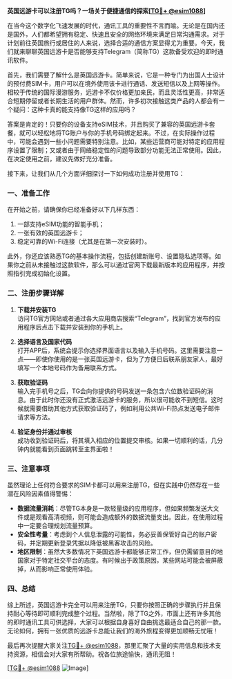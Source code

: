 **英国远游卡可以注册TG吗？一场关于便捷通信的探索[[TG💪+ @esim1088](https://t.me/s/esim1088)]**

在当今这个数字化飞速发展的时代，通讯工具的重要性不言而喻。无论是在国内还是国外，人们都希望拥有稳定、快速且安全的网络环境来满足日常沟通需求。对于计划前往英国旅行或居住的人来说，选择合适的通信方案显得尤为重要。今天，我们就来聊聊英国远游卡是否能够支持Telegram（简称TG）这款备受欢迎的即时通讯软件。

首先，我们需要了解什么是英国远游卡。简单来说，它是一种专门为出国人士设计的预付费SIM卡，用户可以在境外使用该卡进行通话、发送短信以及上网等操作。相较于传统的国际漫游服务，远游卡不仅价格更加亲民，而且灵活性更高，非常适合短期停留或者长期生活的用户群体。然而，许多初次接触这类产品的人都会有一个疑问：这种卡真的能支持像TG这样的应用吗？

答案是肯定的！只要你的设备支持eSIM技术，并且购买了兼容的英国远游卡套餐，就可以轻松地将TG账户与你的手机号码绑定起来。不过，在实际操作过程中，可能会遇到一些小问题需要特别注意。比如，某些运营商可能对特定的应用程序设置了限制；又或者由于网络稳定性的问题导致部分功能无法正常使用。因此，在决定使用之前，建议先做好充分准备。

接下来，让我们从几个方面详细探讨一下如何成功注册并使用TG：

### **一、准备工作**
在开始之前，请确保你已经准备好以下几样东西：
1. 一部支持eSIM功能的智能手机；
2. 一张有效的英国远游卡；
3. 稳定可靠的Wi-Fi连接（尤其是在第一次安装时）。

此外，你还应该熟悉TG的基本操作流程，包括创建新账号、设置隐私选项等。如果你之前从未接触过这款软件，那么可以通过官网下载最新版本的应用程序，并按照指引完成初始化设置。

### **二、注册步骤详解**
1. **下载并安装TG**  
   访问TG官方网站或者通过各大应用商店搜索“Telegram”，找到官方发布的应用程序后点击下载并安装到你的手机上。
   
2. **选择语言及国家代码**  
   打开APP后，系统会提示你选择界面语言以及输入手机号码。这里需要注意一点——即使你使用的是一张英国远游卡，但为了方便日后联系朋友家人，最好填写一个本地号码作为备用联系方式。

3. **获取验证码**  
   输入完手机号之后，TG会向你提供的号码发送一条包含六位数验证码的消息。由于此时你还没有正式激活远游卡的服务，所以很可能收不到短信。这时候就需要借助其他方式获取验证码了，例如利用公共Wi-Fi热点发送电子邮件请求等方法。

4. **验证身份并通过审核**  
   成功收到验证码后，将其填入相应的位置提交审核。如果一切顺利的话，几分钟内就能看到页面跳转至主界面啦！

### **三、注意事项**
虽然理论上任何符合要求的SIM卡都可以用来注册TG，但在实践中仍然存在一些潜在风险因素值得警惕：
- **数据流量消耗**：尽管TG本身是一款轻量级的应用程序，但如果频繁发送大文件或是观看高清视频，则可能会造成额外的数据流量支出。因此，在使用过程中一定要合理规划流量预算。
- **安全性考量**：考虑到个人信息泄露的可能性，务必妥善保管好自己的账户密码，并定期更新登录凭据以降低被黑客攻击的风险。
- **地区限制**：虽然大多数情况下英国远游卡都能够正常工作，但仍需留意目的地国家对于特定社交平台的态度。有时候出于政策原因，某些网站可能会被屏蔽掉，从而影响正常使用体验。

### **四、总结**
综上所述，英国远游卡完全可以用来注册TG，只要你按照正确的步骤执行并且保持耐心等待即可顺利完成整个过程。当然啦，除了TG之外，市面上还有许多其他的即时通讯工具可供选择，大家可以根据自身喜好自由挑选最适合自己的那一款。无论如何，拥有一张优质的远游卡总能让我们的海外旅程变得更加顺畅无忧哦！

最后再次提醒大家关注[TG💪+ @esim1088](https://t.me/s/esim1088)，那里汇聚了大量的实用信息和技术支持资源，相信会对大家有所帮助。祝各位旅途愉快，通讯无阻！

[[TG💪+ @esim1088](https://t.me/s/esim1088) ![Image](https://i.postimg.cc/4NQfJmqS/Snipaste-2025-05-13-00-14-12.png)]